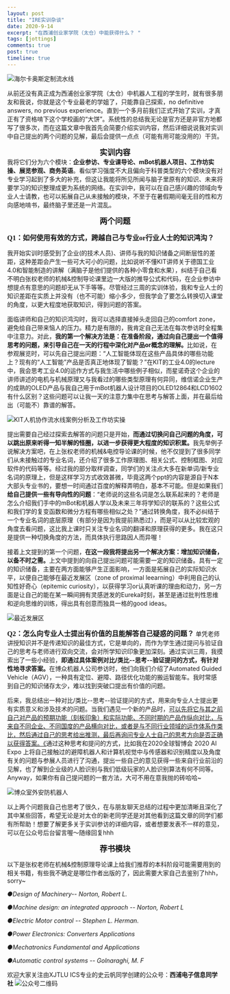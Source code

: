 ```yaml
---
layout: post
title: "IRE实训杂谈"
date: 2020-9-14
excerpt: "在西浦创业家学院（太仓）中能获得什么？ "
tags: [jottings]
comments: true
post: true
timeline: true
---
```

![海尔卡奥斯定制流水线](https://raw.githubusercontent.com/SUNRISINGGG/sunrisinggg.github.io/master/assets/img/IRE实训杂谈/海尔卡奥斯中国创造.jpg "海尔卡奥斯定制流水线")

从前还没有真正成为西浦创业家学院（太仓）中机器人工程的学生时，就有很多朋友和我说，你就是这个专业最老的学姐了，只能靠自己探索，no definitive answers, no previous experience。直到一个多月前我们正式开始了实训，才真正有了资格啃下这个学校画的“大饼”。系统性的总结我无论是官方还是非官方地都写了很多次，而在这篇文章中我首先会简要介绍实训内容，然后详细说说我对实训中自己提出的两个问题的见解，最后会提供一点点（可能有用可能没用的）干货。

<b><center><font size="4" face="Segoe Script">实训内容</font></center></b>
我将它们分为六个模块：<b>企业参访、专业课导论、mBot机器人项目、工作坊实操、展览参观、商务英语</b>。看似学习强度不大且偏向于科普类型的六个模块没有对专业学习起到了多大的补充，但这让我能将所见所闻与脑子里原有的知识、未来将要学习的知识整理成更为系统的网络。在实训中，我可以在自己感兴趣的领域向专业人士请教，也可以拓展自己从未接触的模块，不至于在暑假期间毫无目的性和方向感地啃书，最终脑子里还是一片混乱。

<b><center><font size="4" face="Segoe Script">两个问题</font></center></b>

<b><font size="3" face="Segoe Script">Q1：如何使用有效的方式，跨越自己与专业or行业人士的知识鸿沟？</font></b>

我开始实训时感受到了企业(的技术人员)、讲师与我的知识储备之间断层性的差距，这种差距会产生一些可大可小的问题，比如说听不懂KIT讲师关于德国工业4.0和智能制造的讲解（满脑子是他们提供的各种小零食和水果），纠结于自己看不明白张权老师的机械&控制导论课里边一大版的推导公式和代码，在企业参访中想提点有意思的问题却无从下手等等。尽管经过三周的实训体验，我和专业人士的知识差距在实质上并没有（也不可能）缩小多少，但我学会了要怎么转换切入课堂的角度，以更大程度地获取知识，得到问题的答案。

面临讲师和自己的知识鸿沟时，我可以选择直接掉头走回自己的comfort zone，避免给自己带来恼人的压力。精力是有限的，我肯定自己无法在每次参访时全程集中注意力。对此，<b>我的第一个解决方法是：在准备阶段，通过向自己提出一个值得思考的问题，来引导自己在一天的行程中深化对产品or概念的理解。</b>比如说，在参观展览时，可以先自己提出问题：“人工智能体现在这些产品具体的哪些功能上？现有的“人工智能”产品是否真正地体现了智能？”在KIT的工业4.0的lecture中，我会思考工业4.0的运作方式与我生活中哪些例子相似，而星诺奇这个企业的讲师讲述的电机与机械原理又与我看过的哪些类型原理有何异同，维信诺企业生产的成熟的OLED产品与我自己用于mBot机器人设计项目的OLED12864和LCD1602有什么区别？这些问题可以让我一天的注意力集中在思考与解答上面，并在最后给出（可能不）靠谱的解答。

![KIT人机协作流水线案例分析及工作坊实操](https://raw.githubusercontent.com/SUNRISINGGG/sunrisinggg.github.io/master/assets/img/IRE实训杂谈/KIT.jpg "KIT人机协作流水线案例分析及工作坊实操")


提出需要自己经过探索去解答的问题只是开始，<b>而通过切换问自己问题的角度，可以跳出原来听得一知半解的怪圈，以进一步获得更大程度的知识积累。</b>我先举例子说解决方案吧，在上张权老师的机械&电控导论课的时候，他不仅提到了很多同学们从未接触过的专业名词，还介绍了很多工作原理图、相关公式、控制框图、对应软件的代码等等。经过我的部分取样调查，同学们的关注点大多在新单词/新专业名词的原理上，但是这样学习方式收效甚微，毕竟这两个ppt的内容是源自于N本大部头专业书的，要想一时间通过百度的解释弄明白，基本不可能。但是如果我们<b>给自己提供一些有导向性的问题</b>：“老师说的这些名词是怎么联系起来的？老师是怎么介绍我们手中的mBot和机器人学以及未来三年将学知识的联系的？这些公式和我们学的复变函数和微分方程有哪些相似之处？”通过转换角度，我不必纠结于一个专业名词的底层原理（有部分是因为我提前熟悉过），而是可以从比较宏观的角度去看问题，这比我上课时只关注专业名词的翻译和原理获得的更多。我在这只是提供一种切换角度的方法，而具体执行思路因人而异喔！

接着上文提到的第一个问题，<b>在这一段我将提出另一个解决方案：增加知识储备，以备不时之需。</b>上文中提到的向自己提出问题可能需要一定的知识储备。具有一定的知识储备，主要在两方面能够产生正面影响，一方面是拓展自己的实际知识水平，以便自己能够在最近发展区（zone of proximal leearning）中利用自己的认知性好奇心（epitemic curiosity），以获得学习or认真听课的理由和动力，另一方面是让自己的能在某一瞬间拥有灵感迸发的Eureka时刻，甚至是通过批判性思维和逆向思维的训练，得出具有创意而独具一格的good ideas。

![最近发展区](https://raw.githubusercontent.com/SUNRISINGGG/sunrisinggg.github.io/master/assets/img/IRE实训杂谈/最近发展区.jpg "最近发展区")


<b><font size="3" face="Segoe Script">Q2：怎么向专业人士提出有价值的且能解答自己疑惑的问题？</font></b>
单凭老师讲授知识并不是传递知识的最佳方式，它是单向的，而作为学生通过提问与验证自己的思考与老师进行双向交流，会对所学知识印象更加深刻。通过实训三周，我摸索出了一些小经验，<b>即通过具体案例对比/类比--思考--验证提问的方式，有针对性地寻求答案。</b>在博众机器人公司参访时，他们向我们介绍了Automated Guided Vehicle（AGV），一种具有定位、避障、路径优化功能的搬运智能车。我时常感到自己的知识储存太少，难以找到突破口提出有价值的问题。

后来，我总结出一种对比/类比--思考--验证提问的方式，用来向专业人士提出更有实质意义和涉及技术的问题。当我们遇见一个新的产品时，<u>可以先将它与其之前自己对产品的预期功能（刻板印象）和实际功能、不同时期的产品作纵向对比，与来自不同企业、不同国度的产品横向对比，或者是与不同行业领域的运作体系作类比，然后通过自己的思考给出推测，最后再询问专业人士自己的思考方向是否正确以获得答案。《</u>通过这种思考和提问的方式，比如我在2020全球智博会 2020 AI Expo 上将自己接触过的避障机器人和计算机视觉中与传感器和识别精度以及角度有关的问题与参展人员进行了沟通，提出一些自己的意见获得一些来自行业前沿的见解，也了解到企业级的人脸识别与我们低级玩家的人脸识别算法有何不同等。Anyway，如果你有自己提问题的一套方法，大可不用在意我抛的砖哈哈~

![博众室外安防机器人](https://raw.githubusercontent.com/SUNRISINGGG/sunrisinggg.github.io/master/assets/img/IRE实训杂谈/博众机器人.jpg "博众室外安防机器人")


以上两个问题我自己也思考了很久，在与朋友聊天总结的过程中更加清晰且深化了其中某些回答，希望无论是对太仓的新老同学还是对其他看到这篇文章的同学们都有所帮助！想要了解更多关于实训参访的详细内容，或者想要发表不一样的意见，可以在公众号后台留言喔～随缘回复hhh

<b><center><font size="4" face="Segoe Script">荐书模块</font></center></b>
    
以下是张权老师在机械&控制原理导论课上给我们推荐的本科阶段可能需要用到的相关书籍，有些我不确定是哪位作者出版的了，因此需要大家自己去鉴别了hhh，sorry~

<i>●Design of Machinery-- Norton, Robert L.</i>

<i>●Machine design: an integrated approach -- Norton, Robert L</i>

<i>●Electric Motor control -- Stephen   L. Herman.</i>

<i>●Power Electronics: Converters Applications</i>

<i>●Mechatronics Fundamental and Applications</i>

<i>●Automatic control systems -- Golnaraghi, M. F</i>

欢迎大家关注由XJTLU ICS专业的史云帆同学创建的公众号：<b>西浦电子信息同学社</b>
![公众号二维码](https://raw.githubusercontent.com/SUNRISINGGG/sunrisinggg.github.io/master/assets/img/IRE实训杂谈/电子信息同学社二维码.jpg "公众号二维码")
